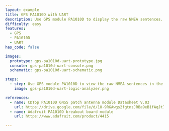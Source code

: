 ```yaml
---
layout: example
title: GPS PA1010D with UART
description: Use GPS module PA1010D to display the raw NMEA sentences.
difficulty: easy
features:
  - GPS
  - PA1010D
  - UART
has_code: false

images:
  prototype: gps-pa1010d-uart-prototype.jpg
  console: gps-pa1010d-uart-console.png
  schematic: gps-pa1010d-uart-schematic.png

steps:
  - step: Use GPS module PA1010D to view the raw NMEA sentences in the logic anayser.
    image: gps-pa1010d-uart-logic-analyzer.png

references:
  - name: CDTop PA1010D GNSS patch antenna module Datasheet V.03
    url: https://drive.google.com/file/d/1O-9RGAwgs2fgtnzJRBa9eB1fAqJt7n_k/view
  - name: Adafruit PA1010D breakout board module
    url: https://www.adafruit.com/product/4415

---
```

